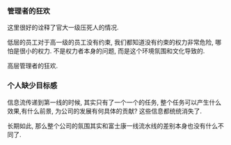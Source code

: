 ### 管理者的狂欢

这里很好的诠释了官大一级压死人的情况.

低层的员工对于高一级的员工没有约束, 我们都知道没有约束的权力非常危险, 哪怕是很小的权力. 
不是权力者本身的问题, 而是这个环境氛围和文化导致的.

高层管理者的狂欢.

### 个人缺少目标感
信息流传递到第一线的时候, 其实只有了一个一个的任务, 整个任务可以产生什么效果,有什么前景, 为公司的发展有何具体的贡献? 这些信息都统统消失了.

长期如此, 那么整个公司的氛围其实和富士康一线流水线的差别本身也没有什么不同了.

